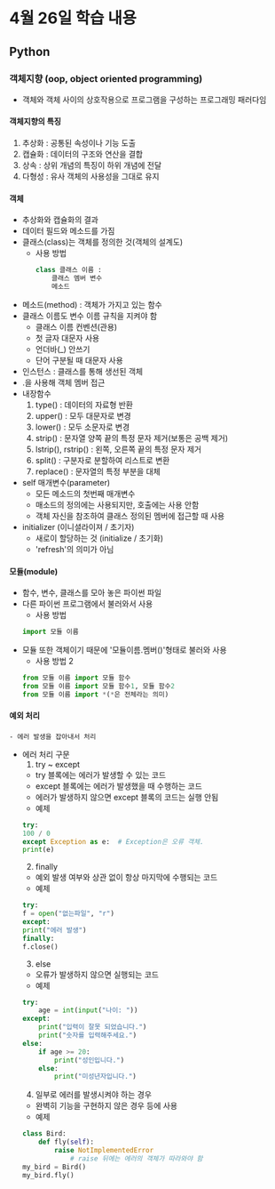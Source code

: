 # 4월 26일 학습 내용

## Python

### 객체지향 (oop, object oriented programming)
- 객체와 객체 사이의 상호작용으로 프로그램을 구성하는 프로그래밍 패러다임
#### 객체지향의 특징
1. 추상화 : 공통된 속성이나 기능 도출
2. 캡슐화 : 데이터의 구조와 연산을 결합
3. 상속 : 상위 개념의 특징이 하위 개념에 전달
4. 다형성 : 유사 객체의 사용성을 그대로 유지

#### 객체
- 추상화와 캡슐화의 결과
- 데이터 필드와 메소드를 가짐
- 클래스(class)는 객체를 정의한 것(객체의 설계도)
    - 사용 방법
        ```python
        class 클래스 이름 :
            클래스 멤버 변수
            메소드
        ```
- 메소드(method) : 객체가 가지고 있는 함수
- 클래스 이름도 변수 이름 규칙을 지켜야 함
    - 클래스 이름 컨벤션(관용)
    - 첫 글자 대문자 사용
    - 언더바(_) 안쓰기
    - 단어 구분될 때 대문자 사용 
- 인스턴스 : 클래스를 통해 생선된 객체
- .을 사용해 객체 멤버 접근
- 내장함수
    1. type() : 데이터의 자료형 반환 
    2. upper() : 모두 대문자로 변경
    3. lower() : 모두 소문자로 변경
    4. strip() : 문자열 양쪽 끝의 특정 문자 제거(보통은 공백 제거)
    5. lstrip(), rstrip() : 왼쪽, 오른쪽 끝의 특정 문자 제거
    6. split() : 구분자로 분할하여 리스트로 변환
    7. replace() : 문자열의 특정 부분을 대체
- self 매개변수(parameter)
    - 모든 메소드의 첫번째 매개변수
    - 매소드의 정의에는 사용되지만, 호출에는 사용 안함
    - 객체 자신을 참조하여 클래스 정의된 멤버에 접근할 때 사용
- initializer (이니셜라이져 / 초기자)
    - 새로이 할당하는 것 (initialize / 초기화)
    - 'refresh'의 의미가 아님 

#### 모듈(module)
- 함수, 변수, 클래스를 모아 놓은 파이썬 파일
- 다른 파이썬 프로그램에서 불러와서 사용
    - 사용 방법
    ```python
    import 모듈 이름
    ```
- 모듈 또한 객체이기 때문에 '모듈이름.멤버()'형태로 불러와 사용
    - 사용 방법 2
    ```python
    from 모듈 이름 import 모듈 함수
    from 모듈 이름 import 모듈 함수1, 모듈 함수2
    from 모듈 이름 import *(*은 전체라는 의미)
    ```   
#### 예외 처리
    - 에러 발생을 잡아내서 처리
- 에러 처리 구문
    1. try ~ except
    - try 블록에는 에러가 발생할 수 있는 코드
    - except 블록에는 에러가 발생했을 때 수행하는 코드
    - 에러가 발생하지 않으면 except 블록의 코드는 실행 안됨     
    - 예제
    ```python
    try:
    100 / 0
    except Exception as e:  # Exception은 오류 객체.
    print(e)
    ```
    2. finally
    - 예외 발생 여부와 상관 없이 항상 마지막에 수행되는 코드 
    - 예제
    ```python
    try:
    f = open("없는파일", "r")
    except:
    print("에러 발생")
    finally:
    f.close()
    ```
    3. else
    - 오류가 발생하지 않으면 실행되는 코드
    - 예제
    ```python
    try:
        age = int(input("나이: "))
    except:
        print("입력이 잘못 되었습니다.")
        print("숫자를 입력해주세요.")
    else:
        if age >= 20:
            print("성인입니다.")
        else:
            print("미성년자입니다.")
    ```
    4. 일부로 에러를 발생시켜야 하는 경우
    - 완벽히 기능을 구현하지 않은 경우 등에 사용
    - 예제
    ```python
    class Bird: 
        def fly(self):
            raise NotImplementedError
                # raise 뒤에는 에러의 객체가 따라와야 함
    my_bird = Bird()
    my_bird.fly()
    ```

